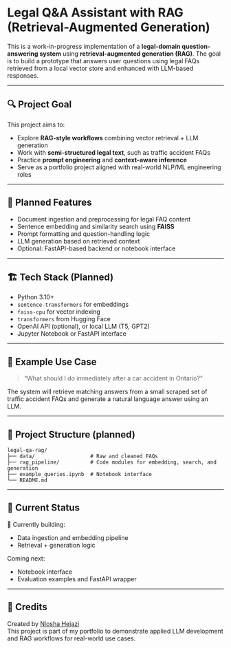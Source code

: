 # Legal Q&A Assistant with RAG (Retrieval-Augmented Generation)

This is a work-in-progress implementation of a **legal-domain question-answering system** using **retrieval-augmented generation (RAG)**. The goal is to build a prototype that answers user questions using legal FAQs retrieved from a local vector store and enhanced with LLM-based responses.

---

## 🔍 Project Goal

This project aims to:

- Explore **RAG-style workflows** combining vector retrieval + LLM generation
- Work with **semi-structured legal text**, such as traffic accident FAQs
- Practice **prompt engineering** and **context-aware inference**
- Serve as a portfolio project aligned with real-world NLP/ML engineering roles

---

## 🧩 Planned Features

- Document ingestion and preprocessing for legal FAQ content  
- Sentence embedding and similarity search using **FAISS**  
- Prompt formatting and question-handling logic  
- LLM generation based on retrieved context  
- Optional: FastAPI-based backend or notebook interface

---

## 🏗 Tech Stack (Planned)

- Python 3.10+  
- `sentence-transformers` for embeddings  
- `faiss-cpu` for vector indexing  
- `transformers` from Hugging Face  
- OpenAI API (optional), or local LLM (T5, GPT2)  
- Jupyter Notebook or FastAPI interface

---

## 📄 Example Use Case

> “What should I do immediately after a car accident in Ontario?”

The system will retrieve matching answers from a small scraped set of traffic accident FAQs and generate a natural language answer using an LLM.

---

## 📁 Project Structure (planned)

```
legal-qa-rag/
├── data/                  # Raw and cleaned FAQs
├── rag_pipeline/          # Code modules for embedding, search, and generation
├── example_queries.ipynb  # Notebook interface
└── README.md
```

---

## 📌 Current Status

🔧 Currently building:  
- Data ingestion and embedding pipeline  
- Retrieval + generation logic

Coming next:  
- Notebook interface  
- Evaluation examples and FastAPI wrapper

---

## 🤝 Credits

Created by [Niosha Hejazi](https://www.linkedin.com/in/nioshahejazi)  
This project is part of my portfolio to demonstrate applied LLM development and RAG workflows for real-world use cases.
